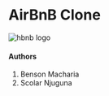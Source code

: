 # AirBnB Clone
![hbnb logo](https://s3.amazonaws.com/alx-intranet.hbtn.io/uploads/medias/2018/6/65f4a1dd9c51265f49d0.png?X-Amz-Algorithm=AWS4-HMAC-SHA256&X-Amz-Credential=AKIARDDGGGOUSBVO6H7D%2F20221122%2Fus-east-1%2Fs3%2Faws4_request&X-Amz-Date=20221122T095426Z&X-Amz-Expires=86400&X-Amz-SignedHeaders=host&X-Amz-Signature=047ba933bb796ca43456b6b51e94bbabf3c14b2aee8a45880749b813aceeabfe)

#### Authors

1. Benson Macharia
2. Scolar Njuguna
